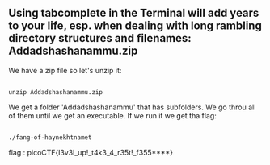 ## Using tabcomplete in the Terminal will add years to your life, esp. when dealing with long rambling directory structures and filenames: Addadshashanammu.zip

We have a zip file so let's unzip it:

```console

unzip Addadshashanammu.zip

```

We get a folder 'Addadshashanammu' that has subfolders. We go throu all of them until we get an executable. If we run it we get tha flag:

```console

./fang-of-haynekhtnamet

```

flag : picoCTF{l3v3l_up!_t4k3_4_r35t!_f355****}
